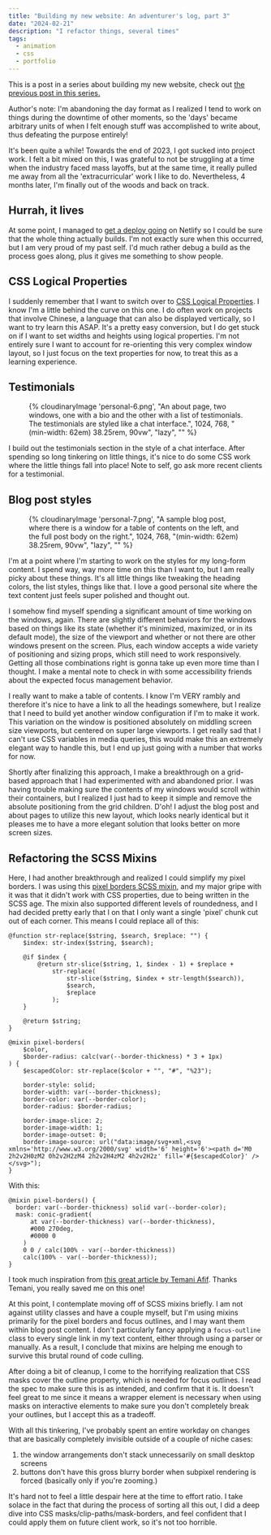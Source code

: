 ```yaml
---
title: "Building my new website: An adventurer's log, part 3"
date: "2024-02-21"
description: "I refactor things, several times"
tags:
  - animation
  - css
  - portfolio
---
```


This is a post in a series about building my new website, check out [the previous post in this series.](/blog/building-my-new-website-part-2/)

Author's note: I'm abandoning the day format as I realized I tend to work on things during the downtime of other moments, so the 'days' became arbitrary units of when I felt enough stuff was accomplished to write about, thus defeating the purpose entirely!

It's been quite a while! Towards the end of 2023, I got sucked into project work. I felt a bit mixed on this, I was grateful to not be struggling at a time when the industry faced mass layoffs, but at the same time, it really pulled me away from all the 'extracurricular' work I like to do. Nevertheless, 4 months later, I'm finally out of the woods and back on track.

## Hurrah, it lives

At some point, I managed to [get a deploy going](https://nicchan-v2.netlify.app/) on Netlify so I could be sure that the whole thing actually builds. I'm not exactly sure when this occurred, but I am very proud of my past self. I'd much rather debug a build as the process goes along, plus it gives me something to show people.

## CSS Logical Properties

I suddenly remember that I want to switch over to [CSS Logical Properties](https://developer.mozilla.org/en-US/docs/Web/CSS/CSS_logical_properties_and_values). I know I'm a little behind the curve on this one. I do often work on projects that involve Chinese, a language that can also be displayed vertically, so I want to try learn this ASAP. It's a pretty easy conversion, but I do get stuck on if I want to set widths and heights using logical properties. I'm not entirely sure I want to account for re-orienting this very complex window layout, so I just focus on the text properties for now, to treat this as a learning experience.

## Testimonials

<figure>
{% cloudinaryImage 'personal-6.png', "An about page, two windows, one with a bio and the other with a list of testimonials. The testimonials are styled like a chat interface.", 1024, 768, "(min-width: 62em) 38.25rem, 90vw", "lazy", "" %}
</figure>

I build out the testimonials section in the style of a chat interface. After spending so long tinkering on little things, it's nice to do some CSS work where the little things fall into place! Note to self, go ask more recent clients for a testimonial.

## Blog post styles

<figure>
{% cloudinaryImage 'personal-7.png', "A sample blog post, where there is a window for a table of contents on the left, and the full post body on the right.", 1024, 768, "(min-width: 62em) 38.25rem, 90vw", "lazy", "" %}
</figure>

I'm at a point where I'm starting to work on the styles for my long-form content. I spend way, way more time on this than I want to, but I am really picky about these things. It's all little things like tweaking the heading colors, the list styles, things like that. I love a good personal site where the text content just feels super polished and thought out.

I somehow find myself spending a significant amount of time working on the windows, again. There are slightly different behaviors for the windows based on things like its state (whether it's minimized, maximized, or in its default mode), the size of the viewport and whether or not there are other windows present on the screen. Plus, each window accepts a wide variety of positioning and sizing props, which still need to work responsively. Getting all those combinations right is gonna take up even more time than I thought. I make a mental note to check in with some accessibility friends about the expected focus management behavior.

I really want to make a table of contents. I know I'm VERY rambly and therefore it's nice to have a link to all the headings somewhere, but I realize that I need to build yet another window configuration if I'm to make it work. This variation on the window is positioned absolutely on middling screen size viewports, but centered on super large viewports. I get really sad that I can't use CSS variables in media queries, this would make this an extremely elegant way to handle this, but I end up just going with a number that works for now.

Shortly after finalizing this approach, I make a breakthrough on a grid-based approach that I had experimented with and abandoned prior. I was having trouble making sure the contents of my windows would scroll within their containers, but I realized I just had to keep it simple and remove the absolute positioning from the grid children. D'oh! I adjust the blog post and about pages to utilize this new layout, which looks nearly identical but it pleases me to have a more elegant solution that looks better on more screen sizes.

## Refactoring the SCSS Mixins

Here, I had another breakthrough and realized I could simplify my pixel borders. I was using this [pixel borders SCSS mixin](https://nigelotoole.github.io/pixel-borders/), and my major gripe with it was that it didn't work with CSS properties, due to being written in the SCSS age. The mixin also supported different levels of roundedness, and I had decided pretty early that I on that I only want a single 'pixel' chunk cut out of each corner. This means I could replace all of this:

```
@function str-replace($string, $search, $replace: "") {
	$index: str-index($string, $search);

	@if $index {
		@return str-slice($string, 1, $index - 1) + $replace +
			str-replace(
				str-slice($string, $index + str-length($search)),
				$search,
				$replace
			);
	}

	@return $string;
}

@mixin pixel-borders(
	$color,
	$border-radius: calc(var(--border-thickness) * 3 + 1px)
) {
	$escapedColor: str-replace($color + "", "#", "%23");

	border-style: solid;
	border-width: var(--border-thickness);
	border-color: var(--border-color);
	border-radius: $border-radius;

	border-image-slice: 2;
	border-image-width: 1;
	border-image-outset: 0;
	border-image-source: url("data:image/svg+xml,<svg xmlns='http://www.w3.org/2000/svg' width='6' height='6'><path d='M0 2h2v2H0zM2 0h2v2H2zM4 2h2v2H4zM2 4h2v2H2z' fill='#{$escapedColor}' /></svg>");
}
```

With this:

```
@mixin pixel-borders() {
  border: var(--border-thickness) solid var(--border-color);
  mask: conic-gradient(
      at var(--border-thickness) var(--border-thickness),
      #000 270deg,
      #0000 0
    )
    0 0 / calc(100% - var(--border-thickness))
    calc(100% - var(--border-thickness));
}
```

I took much inspiration from [this great article by Temani Afif](https://css-tricks.com/css-borders-using-masks/). Thanks Temani, you really saved me on this one!

At this point, I contemplate moving off of SCSS mixins briefly. I am not against utility classes and have a couple myself, but I'm using mixins primarily for the pixel borders and focus outlines, and I may want them within blog post content. I don't particularly fancy applying a `focus-outline` class to every single link in my text content, either through using a parser or manually. As a result, I conclude that mixins are helping me enough to survive this brutal round of code culling.

After doing a bit of cleanup, I come to the horrifying realization that CSS masks cover the outline property, which is needed for focus outlines. I read the spec to make sure this is as intended, and confirm that it is. It doesn't feel great to me since it means a wrapper element is necessary when using masks on interactive elements to make sure you don't completely break your outlines, but I accept this as a tradeoff.

With all this tinkering, I've probably spent an entire workday on changes that are basically completely invisible outside of a couple of niche cases:

1. the window arrangements don't stack unnecessarily on small desktop screens
2. buttons don't have this gross blurry border when subpixel rendering is forced (basically only if you're zooming.)

It's hard not to feel a little despair here at the time to effort ratio. I take solace in the fact that during the process of sorting all this out, I did a deep dive into CSS masks/clip-paths/mask-borders, and feel confident that I could apply them on future client work, so it's not too horrible.
